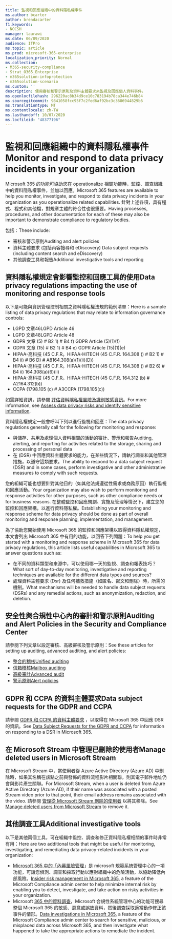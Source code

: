 ```yaml
---
title: 監視和回應組織中的資料隱私權事件
ms.author: bcarter
author: brendacarter
f1.keywords:
- NOCSH
manager: laurawi
ms.date: 06/09/2020
audience: ITPro
ms.topic: article
ms.prod: microsoft-365-enterprise
localization_priority: Normal
ms.collection:
- M365-security-compliance
- Strat_O365_Enterprise
- m365solution-infoprotection
- m365solution-scenario
ms.custom: ''
description: 使用審核和警示原則及資料主體要求來監視及回應個人資料事件。
ms.openlocfilehash: 296220ac8b34d9ce10c783194b78ca344e746b84
ms.sourcegitcommit: 9841058fcc95f7c2fed6af92bc3c3686944829b6
ms.translationtype: MT
ms.contentlocale: zh-TW
ms.lasthandoff: 10/07/2020
ms.locfileid: "48377196"
---
```

# <a name="monitor-and-respond-to-data-privacy-incidents-in-your-organization"></a><span data-ttu-id="4b957-103">監視和回應組織中的資料隱私權事件</span><span class="sxs-lookup"><span data-stu-id="4b957-103">Monitor and respond to data privacy incidents in your organization</span></span>

<span data-ttu-id="4b957-104">Microsoft 365 的功能可協助您在 operationalize 相關功能時，監控、調查組織中的資料隱私權事件，並加以回應。</span><span class="sxs-lookup"><span data-stu-id="4b957-104">Microsoft 365 features are available to help you monitor, investigate, and respond to data privacy incidents in your organization as you operationalize related capabilities.</span></span> <span data-ttu-id="4b957-105">針對上述各項，具有程式、程式和其他檔，對規章主體的符合性也很重要。</span><span class="sxs-lookup"><span data-stu-id="4b957-105">Having processes, procedures, and other documentation for each of these may also be important to demonstrate compliance to regulatory bodies.</span></span>

<span data-ttu-id="4b957-106">包括：</span><span class="sxs-lookup"><span data-stu-id="4b957-106">These include:</span></span> 

- <span data-ttu-id="4b957-107">審核和警示原則</span><span class="sxs-lookup"><span data-stu-id="4b957-107">Auditing and alert policies</span></span>
- <span data-ttu-id="4b957-108">資料主體要求 (包括內容搜尋和 eDiscovery) </span><span class="sxs-lookup"><span data-stu-id="4b957-108">Data subject requests (including content search and eDiscovery)</span></span>
- <span data-ttu-id="4b957-109">其他調查工具和報告</span><span class="sxs-lookup"><span data-stu-id="4b957-109">Additional investigative tools and reporting</span></span>

## <a name="data-privacy-regulations-impacting-the-use-of-monitoring-and-response-tools"></a><span data-ttu-id="4b957-110">資料隱私權規定會影響監控和回應工具的使用</span><span class="sxs-lookup"><span data-stu-id="4b957-110">Data privacy regulations impacting the use of monitoring and response tools</span></span>

<span data-ttu-id="4b957-111">以下是可能與資訊管理控制相關之資料隱私權法規的範例清單：</span><span class="sxs-lookup"><span data-stu-id="4b957-111">Here is a sample listing of data privacy regulations that may relate to information governance controls:</span></span>

- <span data-ttu-id="4b957-112">LGPD 文章46</span><span class="sxs-lookup"><span data-stu-id="4b957-112">LGPD Article 46</span></span>
- <span data-ttu-id="4b957-113">LGPD 文章48</span><span class="sxs-lookup"><span data-stu-id="4b957-113">LGPD Article 48</span></span>
- <span data-ttu-id="4b957-114">GDPR 文章 (5) # B2 1) # B4 f) </span><span class="sxs-lookup"><span data-stu-id="4b957-114">GDPR Article (5)(1)(f)</span></span>
- <span data-ttu-id="4b957-115">GDPR 文章 (15) # B2 1) # B4 e) </span><span class="sxs-lookup"><span data-stu-id="4b957-115">GDPR Article (15)(1)(e)</span></span>
- <span data-ttu-id="4b957-116">HIPAA-高科技 (45 C.F.R。</span><span class="sxs-lookup"><span data-stu-id="4b957-116">HIPAA-HITECH (45 C.F.R.</span></span> <span data-ttu-id="4b957-117">164.308 () # B2 1) # B4 ii) # B6 D) # A8</span><span class="sxs-lookup"><span data-stu-id="4b957-117">164.308(a)(1)(ii)(D))</span></span>
- <span data-ttu-id="4b957-118">HIPAA-高科技 (45 C.F.R。</span><span class="sxs-lookup"><span data-stu-id="4b957-118">HIPAA-HITECH (45 C.F.R.</span></span> <span data-ttu-id="4b957-119">164.308 () # B2 6) # B4 ii) </span><span class="sxs-lookup"><span data-stu-id="4b957-119">164.308(a)(6)(ii)</span></span>
- <span data-ttu-id="4b957-120">HIPAA-高科技 (45 C.F.R。</span><span class="sxs-lookup"><span data-stu-id="4b957-120">HIPAA-HITECH (45 C.F.R.</span></span> <span data-ttu-id="4b957-121">164.312 (b) # A2</span><span class="sxs-lookup"><span data-stu-id="4b957-121">164.312(b))</span></span>
- <span data-ttu-id="4b957-122">CCPA (1798.105 (c) # A3</span><span class="sxs-lookup"><span data-stu-id="4b957-122">CCPA (1798.105(c))</span></span>

<span data-ttu-id="4b957-123">如需詳細資訊，請參閱 [評估資料隱私權風險及識別敏感資訊](information-protection-deploy-assess.md)。</span><span class="sxs-lookup"><span data-stu-id="4b957-123">For more information, see [Assess data privacy risks and identify sensitive information](information-protection-deploy-assess.md).</span></span>

<span data-ttu-id="4b957-124">資料隱私權規定一般會呼叫下列以進行監視和回應：</span><span class="sxs-lookup"><span data-stu-id="4b957-124">The data privacy regulations generally call for the following for monitoring and response:</span></span>

- <span data-ttu-id="4b957-125">與儲存、共用及處理個人資料相關的活動的審計、警示和報告</span><span class="sxs-lookup"><span data-stu-id="4b957-125">Auditing, alerting, and reporting for activities related to the storage, sharing and processing of personal data</span></span>
- <span data-ttu-id="4b957-126">在 (DSR) 中回應資料主體要求的能力，在某些情況下，請執行調查和其他管理措施，以遵守這類要求。</span><span class="sxs-lookup"><span data-stu-id="4b957-126">The ability to respond to a data subject request (DSR) and in some cases, perform investigative and other administrative measures to comply with such requests.</span></span>

<span data-ttu-id="4b957-127">您的組織可能也想要針對其他目的（如其他法規遵從性需求或商務原因）執行監視和回應活動。</span><span class="sxs-lookup"><span data-stu-id="4b957-127">Your organization may also wish to perform monitoring and response activities for other purposes, such as other compliance needs or for business reasons.</span></span> <span data-ttu-id="4b957-128">在整體監控和回應規劃、實施及管理等情況下，建立您的監控和回應架構，以進行資料隱私權。</span><span class="sxs-lookup"><span data-stu-id="4b957-128">Establishing your monitoring and response scheme for data privacy should be done as part of overall monitoring and response planning, implementation, and management.</span></span>

<span data-ttu-id="4b957-129">為了協助您開始使用 Microsoft 365 的監控和回應架構以取得資料隱私權規定，本文會列出 Microsoft 365 中有用的功能，以回答下列問題：</span><span class="sxs-lookup"><span data-stu-id="4b957-129">To help you get started with a monitoring and response scheme in Microsoft 365 for data privacy regulations, this article lists useful capabilities in Microsoft 365 to answer questions such as:</span></span> 

- <span data-ttu-id="4b957-130">在不同的資料類型和來源中，可以使用哪一天的監視、調查和報表技巧？</span><span class="sxs-lookup"><span data-stu-id="4b957-130">What sort of day-to-day monitoring, investigative and reporting techniques are available for the different data types and sources?</span></span>
- <span data-ttu-id="4b957-131">處理資料主體要求 (Dsr) 及任何補救措施（如匿名、密文和刪除）時，所需的機制。</span><span class="sxs-lookup"><span data-stu-id="4b957-131">What mechanisms will be needed to handle data subject requests (DSRs) and any remedial actions, such as anonymization, redaction, and deletion.</span></span>

## <a name="auditing-and-alert-policies-in-the-security-and-compliance-center"></a><span data-ttu-id="4b957-132">安全性與合規性中心內的審計和警示原則</span><span class="sxs-lookup"><span data-stu-id="4b957-132">Auditing and Alert Policies in the Security and Compliance Center</span></span>

<span data-ttu-id="4b957-133">請參閱下列文章以設定審核、高級審核及警示原則：</span><span class="sxs-lookup"><span data-stu-id="4b957-133">See these articles for setting up auditing, advanced auditing, and alert policies:</span></span>

- [<span data-ttu-id="4b957-134">整合的稽核</span><span class="sxs-lookup"><span data-stu-id="4b957-134">Unified auditing</span></span>](../compliance/search-the-audit-log-in-security-and-compliance.md)
- [<span data-ttu-id="4b957-135">信箱稽核</span><span class="sxs-lookup"><span data-stu-id="4b957-135">Mailbox auditing</span></span>](../compliance/enable-mailbox-auditing.md)
- [<span data-ttu-id="4b957-136">高級審計</span><span class="sxs-lookup"><span data-stu-id="4b957-136">Advanced audit</span></span>](../compliance/advanced-audit.md)
- [<span data-ttu-id="4b957-137">警示原則</span><span class="sxs-lookup"><span data-stu-id="4b957-137">Alert policies</span></span>](../compliance/alert-policies.md)

## <a name="data-subject-requests-for-the-gdpr-and-ccpa"></a><span data-ttu-id="4b957-138">GDPR 和 CCPA 的資料主體要求</span><span class="sxs-lookup"><span data-stu-id="4b957-138">Data subject requests for the GDPR and CCPA</span></span>

<span data-ttu-id="4b957-139">請參閱 [GDPR 和 CCPA 的資料主體要求](../compliance/gdpr-dsr-office365.md) ，以取得在 Microsoft 365 中回應 DSR 的資訊。</span><span class="sxs-lookup"><span data-stu-id="4b957-139">See [Data Subject Requests for the GDPR and CCPA](../compliance/gdpr-dsr-office365.md) for information on responding to a DSR in Microsoft 365.</span></span>

## <a name="manage-deleted-users-in-microsoft-stream"></a><span data-ttu-id="4b957-140">在 Microsoft Stream 中管理已刪除的使用者</span><span class="sxs-lookup"><span data-stu-id="4b957-140">Manage deleted users in Microsoft Stream</span></span>

<span data-ttu-id="4b957-141">在 Microsoft Stream 中，當使用者從 Azure Active Directory (Azure AD) 中刪除時，如果其名稱在該點之前與發佈的資料流程影片相關聯，則其電子郵件地址仍會與影片產生關聯。</span><span class="sxs-lookup"><span data-stu-id="4b957-141">For Microsoft Stream, when a user is deleted from Azure Active Directory (Azure AD), if their name was associated with a posted Stream video prior to that point, their email address remains associated with the video.</span></span> <span data-ttu-id="4b957-142">請參閱 [管理從 Microsoft Stream 刪除的使用者](https://docs.microsoft.com/stream/managing-deleted-users) 以將其移除。</span><span class="sxs-lookup"><span data-stu-id="4b957-142">See [Manage deleted users from Microsoft Stream](https://docs.microsoft.com/stream/managing-deleted-users) to remove it.</span></span>

## <a name="additional-investigative-tools"></a><span data-ttu-id="4b957-143">其他調查工具</span><span class="sxs-lookup"><span data-stu-id="4b957-143">Additional investigative tools</span></span>

<span data-ttu-id="4b957-144">以下是其他兩個工具，可在組織中監控、調查和修正資料隱私權相關的事件時非常有用：</span><span class="sxs-lookup"><span data-stu-id="4b957-144">Here are two additional tools that might be useful for monitoring, investigating, and remediating data privacy-related incidents in your organization:</span></span>

- <span data-ttu-id="4b957-145">[Microsoft 365 中的「內幕風險管理](../compliance/insider-risk-management.md)」是 microsoft 規範系統管理中心的一項功能，可讓您偵測、調查和採取行動以應對組織中的危險活動，以協助降低內部風險。</span><span class="sxs-lookup"><span data-stu-id="4b957-145">[Insider risk management in Microsoft 365](../compliance/insider-risk-management.md), a feature of the Microsoft Compliance admin center to help minimize internal risk by enabling you to detect, investigate, and take action on risky activities in your organization.</span></span>
- <span data-ttu-id="4b957-146">Microsoft [365 中的資料調查](../compliance/overview-data-investigations.md)，Microsoft 合規性系統管理中心的功能可搜尋整個 Microsoft 365 的敏感、惡意或誤放資料，然後調查採取適當動作修正該事件的情形。</span><span class="sxs-lookup"><span data-stu-id="4b957-146">[Data investigations in Microsoft 365](../compliance/overview-data-investigations.md), a feature of the Microsoft Compliance admin center to search for sensitive, malicious, or misplaced data across Microsoft 365, and then investigate what happened to take the appropriate actions to remediate the incident.</span></span>

